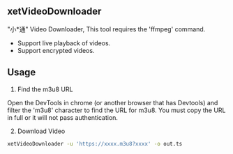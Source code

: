 ## xetVideoDownloader

"小*通" Video Downloader, This tool requires the 'ffmpeg' command.
- Support live playback of videos.
- Support encrypted videos.

## Usage

1. Find the m3u8 URL

Open the DevTools in chrome (or another browser that has Devtools) and filter the 'm3u8' character to find the URL for m3u8. You must copy the URL in full or it will not pass authentication.

2. Download Video

```bash
xetVideoDownloader -u 'https://xxxx.m3u8?xxxx' -o out.ts
```
